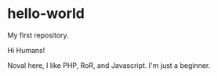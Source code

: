 # hello-world
My first repository.

Hi Humans!

Noval here, I like PHP, RoR, and Javascript.
I'm just a beginner.
